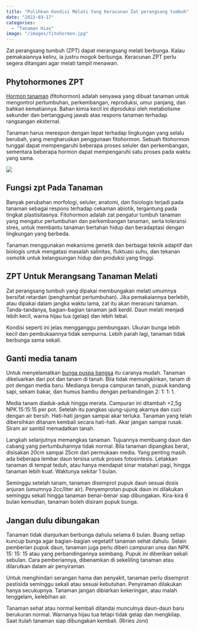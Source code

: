 ```yaml
---
title: "Pulihkan Kondisi Melati Yang Keracunan Zat perangsang tumbuh"
date: "2022-03-17"
categories: 
  - "Tanaman Hias"
image: "/images/fitohormon.jpg"
---
```


Zat perangsang tumbuh (ZPT) dapat merangsang melati berbunga. Kalau pemakaiannya keliru, ia justru mogok berbunga. Keracunan ZPT perlu segera ditangani agar melati tampil menawan.

## Phytohormones ZPT

[Hormon tanaman](http://www.sciencedirect.com/topics/nursing-and-health-professions/phytohormone) (fitohormon) adalah senyawa yang dibuat tanaman untuk mengontrol pertumbuhan, perkembangan, reproduksi, umur panjang, dan bahkan kematiannya. Bahan kimia kecil ini diproduksi oleh metabolisme sekunder dan bertanggung jawab atas respons tanaman terhadap rangsangan eksternal.

Tanaman harus merespon dengan tepat terhadap lingkungan yang selalu berubah, yang mengharuskan penggunaan fitohormon. Sebuah fitohormon tunggal dapat mempengaruhi beberapa proses seluler dan perkembangan, sementara beberapa hormon dapat mempengaruhi satu proses pada waktu yang sama.

[![](/images/hormon-300x169.jpg)](http://localhost/mitra/wp-content/uploads/2022/03/hormon.jpg)

## Fungsi zpt Pada Tanaman

Banyak perubahan morfologi, seluler, anatomi, dan fisiologis terjadi pada tanaman sebagai respons terhadap cekaman abiotik, tergantung pada tingkat plastisitasnya. Fitohormon adalah zat pengatur tumbuh tanaman yang mengatur pertumbuhan dan perkembangan tanaman, serta toleransi stres, untuk membantu tanaman bertahan hidup dan beradaptasi dengan lingkungan yang berbeda.

Tanaman menggunakan mekanisme genetik dan berbagai teknik adaptif dan biologis untuk mengatasi masalah salinitas, fluktuasi suhu, dan tekanan osmotik untuk kelangsungan hidup dan produksi yang tinggi.

## ZPT Untuk Merangsang Tanaman Melati

Zat perangsang tumbuh yang dipakai membungakan melati umumnya bersifat retardan (penghambat pertumbuhan). Jika pemakaiannya berlebih, atau dipakai dalam jangka waktu lama, zat itu akan meracuni tanaman. Tanda-tandanya, bagian-bagian tanaman jadi kerdil. Daun melati menjadi lebih kecil, warna hijau tua (gelap) dan lebih tebal.

Kondisi seperti ini jelas mengganggu pembungaan. Ukuran bunga lebih kecil dan pembukaannya tidak sempurna. Lebih parah lagi, tanaman tidak berbunga sama sekali.

## Ganti media tanam

Untuk menyelamatkan [bunga puspa bangsa](http://localhost/mitra/topik/melati) itu caranya mudah. Tanaman dikeluarkan dari pot dan tanam di tanah. Bila tidak memungkinkan, tanam di pot dengan media baru. Medianya berupa campuran tanah, pupuk kandang sapi, sekam bakar, dan humus bambu dengan perbandingan 2: 1: 1: 1.

Media tanam diaduk-aduk hingga merata. Campuran ini ditambah +2,5g NPK 15:15:15 per pot. Setelah itu pangkas ujung-ujung akarnya dan cuci dengan air bersih. Hati-hati jangan sampai akar terluka. Tanaman yang telah dibersihkan ditanam kembali secara hati-hati. Akar jangan sampai rusak. Siram air sambil memadatkan tanah.

Langkah selanjutnya memangkas tanaman. Tujuannya membuang daun dan cabang yang pertumbuhannya tidak normal. Bila tanaman dipangkas berat, disisakan 20cm sampai 25cm dari permukaan media. Yang penting masih ada beberapa lembar daun tersisa untuk proses fotosintesis. Letakkan tanaman di tempat teduh, atau hanya mendapat sinar matahari pagi, hingga tanaman lebih kuat. Waktunya sekitar 1 bulan.

Seminggu setelah tanam, tanaman disemprot pupuk daun sesuai dosis anjuran (umumnya 2cc/liter air). Penyemprotan pupuk daun ini dilakukan seminggu sekali hingga tanaman benar-benar siap dibungakan. Kira-kira 6 bulan kemudian, tanaman boleh disiram pupuk bunga.

## Jangan dulu dibungakan

Tanaman tidak dianjurkan berbunga dahulu selama 6 bulan. Buang setiap kuncup bunga agar bagian-bagian vegetatif tanaman sehat dahulu. Selain pemberian pupuk daun, tanaman juga perlu diberi campuran urea dan NPK 15: 15: 15 atau yang perbandingannya seimbang. Pupuk ini diberikan sekali sebulan. Cara pemberiannya, dibenamkan di sekeliling tanaman atau dilarutkan dalam air penyiraman.

Untuk menghindari serangan hama dan penyakit, tanaman perlu disemprot pestisida seminggu sekali atau sesuai kebutuhan. Penyiraman dilakukan hanya secukupnya. Tanaman jangan dibiarkan kekeringan, atau malah tenggelam, kelebihan air.

Tanaman sehat atau normal kembali ditandai munculnya daun-daun baru berukuran normal. Warnanya hijau tua tetapi tidak gelap dan mengkilap. Saat itulah tanaman siap dibungakan kembali. (Riries Joni)
